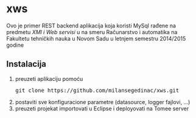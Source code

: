 # xws
Ovo je primer REST backend aplikacija koja koristi MySql rađene na predmetu <i>XMl i Web servisi</i> u na smeru Računarstvo i automatika na Fakultetu tehničkih nauka u Novom Sadu u letnjem semestru 2014/2015 godine
## Instalacija
<ol>
  <li>preuzeti aplikaciju pomoću
  <pre>git clone https://github.com/milansegedinac/xws.git</pre>
  </li>
  <li>postaviti sve konfiguracione parametre (datasource, logger fajlovi, ...)</li>
  <li>preuzeti projekat importovati u Eclipse i deployovati na Tomee server</li>
</ol>
